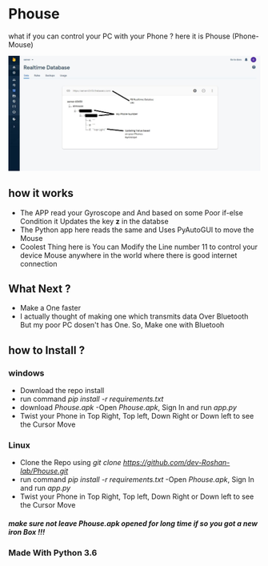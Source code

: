 # Phouse
what if you can control your PC with your Phone ? here it is Phouse (Phone-Mouse) 

![alt text](https://github.com/dev-Roshan-lab/Phouse/blob/main/img1.JPG)

## how it works
- The APP read your Gyroscope and And based on some Poor if-else Condition it Updates the key **z** in the databse
- The Python app here reads the same and Uses PyAutoGUI to move the Mouse 
- Coolest Thing here is You can Modify the Line number 11 to control your device Mouse anywhere in the world where there is good internet connection

## What Next ?
- Make a One faster 
- I actually thought of making one which transmits data Over Bluetooth But my poor PC dosen't has One. So, Make one with Bluetooh
## how to Install ?
### windows
- Download the repo install 
- run command *pip install -r requirements.txt*
- download _Phouse.apk_ 
-Open _Phouse.apk_, Sign In and run _app.py_
- Twist your Phone in Top Right, Top left, Down Right or Down left to see the Cursor Move
### Linux
- Clone the Repo using *git clone https://github.com/dev-Roshan-lab/Phouse.git*
- run command *pip install -r requirements.txt*
-Open _Phouse.apk_, Sign In and run _app.py_
- Twist your Phone in Top Right, Top left, Down Right or Down left to see the Cursor Move

#### *make sure not leave Phouse.apk opened for long time if so you got a new iron Box !!!*
### Made With Python 3.6
